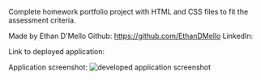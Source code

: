 Complete homework portfolio project with HTML and CSS files to fit the assessment criteria.

Made by Ethan D'Mello
Github: https://github.com/EthanDMello
LinkedIn:

Link to deployed application:

Application screenshot:
![developed application screenshot](./Assets/Images/)
